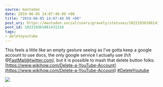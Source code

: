 ```yaml
---
source: mastodon
date: 2019-06-05 14:07:48.99 +00
title: "2019-06-05 14:07:48.99 +00"
post_uri: https://mastodon.social/users/gravely/statuses/102219361081431318
post_id: 102219361081431318
tags:
- deleteyoutube
---
```

This feels a little like an empty gesture seeing as I’ve gotta keep a google account to use docs, the only google service I actually use (h/t @FastMail@twitter.com), but it is possible to mash that delete button folks: [https://www.wikihow.com/Delete-a-YouTube-Account](https://www.wikihow.com/Delete-a-YouTube-Account) [#DeleteYoutube](https://mastodon.social/tags/DeleteYoutube)


![](/images/15324937.jpg)

